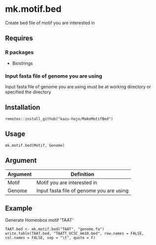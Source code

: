 # mk.motif.bed
Create bed file of motif you are interested in

## Requires
### R packages
* Biostrings

### Input fasta file of genome you are using
Input fasta file of genome you are using must be at working directory or specified the directory

## Installation
```
remotes::install_github("kazu-hojo/MakeMotifBed")
```

## Usage
```
mk.motif.bed(Motif, Genome)
```

## Argument
| Argument | Definition |
| ---- | ---- |
| Motif | Motif you are interested in |
| Genome | Input fasta file of genome you are using |

## Example
Generate Homeobox motif 'TAAT'
```
TAAT.bed <- mk.motif.bed("TAAT", "genome.fa")
write.table(TAAT.bed, "TAATT_UCSC_mm10.bed", row.names = FALSE, col.names = FALSE, sep = "\t", quote = F)
```
